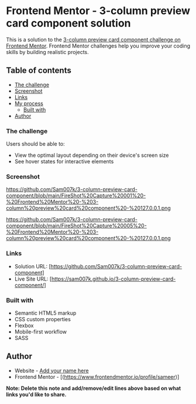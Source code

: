 # Frontend Mentor - 3-column preview card component solution

This is a solution to the [3-column preview card component challenge on Frontend Mentor](https://www.frontendmentor.io/challenges/3column-preview-card-component-pH92eAR2-). Frontend Mentor challenges help you improve your coding skills by building realistic projects. 

## Table of contents

  - [The challenge](#the-challenge)
  - [Screenshot](#screenshot)
  - [Links](#links)
- [My process](#my-process)
  - [Built with](#built-with)
- [Author](#author)


### The challenge

Users should be able to:

- View the optimal layout depending on their device's screen size
- See hover states for interactive elements

### Screenshot
https://github.com/Sam007k/3-column-preview-card-component/blob/main/FireShot%20Capture%20001%20-%20Frontend%20Mentor%20-%203-column%20preview%20card%20component%20-%20127.0.0.1.png

https://github.com/Sam007k/3-column-preview-card-component/blob/main/FireShot%20Capture%20005%20-%20Frontend%20Mentor%20-%203-column%20preview%20card%20component%20-%20127.0.0.1.png



### Links

- Solution URL: [https://github.com/Sam007k/3-column-preview-card-component]
- Live Site URL: [https://sam007k.github.io/3-column-preview-card-component/]

### Built with

- Semantic HTML5 markup
- CSS custom properties
- Flexbox 
- Mobile-first workflow
- SASS

## Author

- Website - [Add your name here](https://www.your-site.com)
- Frontend Mentor - [(https://www.frontendmentor.io/profile/sameer)]

**Note: Delete this note and add/remove/edit lines above based on what links you'd like to share.**


